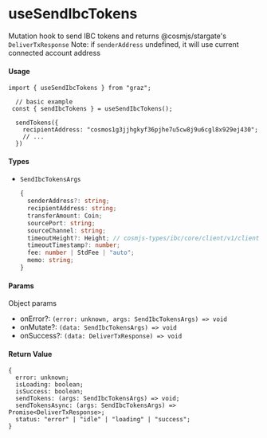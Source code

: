 # useSendIbcTokens

Mutation hook to send IBC tokens and returns @cosmjs/stargate's `DeliverTxResponse`
Note: if `senderAddress` undefined, it will use current connected account address

#### Usage

```tsx
import { useSendIbcTokens } from "graz";

  // basic example
 const { sendIbcTokens } = useSendIbcTokens();

  sendTokens({
    recipientAddress: "cosmos1g3jjhgkyf36pjhe7u5cw8j9u6cgl8x929ej430";
    // ...
  })
```

#### Types

- `SendIbcTokensArgs`
  ```ts
  {
    senderAddress?: string;
    recipientAddress: string;
    transferAmount: Coin;
    sourcePort: string;
    sourceChannel: string;
    timeoutHeight?: Height; // cosmjs-types/ibc/core/client/v1/client
    timeoutTimestamp?: number;
    fee: number | StdFee | "auto";
    memo: string;
  }
  ```

#### Params

Object params

- onError?: `(error: unknown, args: SendIbcTokensArgs) => void`
- onMutate?: `(data: SendIbcTokensArgs) => void`
- onSuccess?: `(data: DeliverTxResponse) => void`

#### Return Value

```tsx
{
  error: unknown;
  isLoading: boolean;
  isSuccess: boolean;
  sendTokens: (args: SendIbcTokensArgs) => void;
  sendTokensAsync: (args: SendIbcTokensArgs) => Promise<DeliverTxResponse>;
  status: "error" | "idle" | "loading" | "success";
}
```
